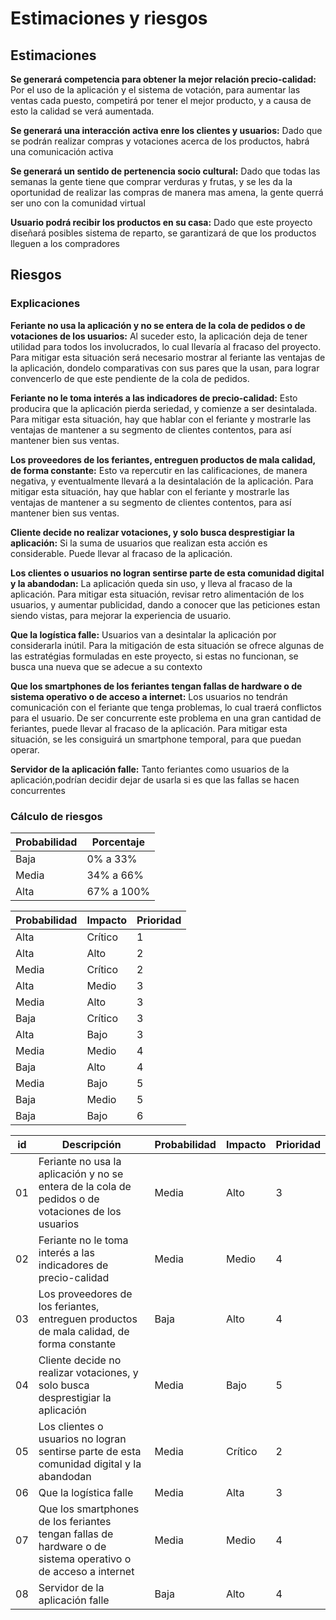 # Estimaciones y riesgos
## Estimaciones

**Se generará competencia para obtener la mejor relación precio-calidad:** Por el uso de la aplicación y el sistema de votación, para aumentar las ventas cada puesto, competirá por tener el mejor producto, y a causa de esto la calidad se verá aumentada.

**Se generará una interacción activa enre los clientes y usuarios:** Dado que se podrán realizar compras y votaciones acerca de los productos, habrá una comunicación activa

**Se generará un sentido de pertenencia socio cultural:** Dado que todas las semanas la gente tiene que comprar verduras y frutas, y se les da la oportunidad de realizar las compras de manera mas amena, la gente querrá ser uno con la comunidad virtual

**Usuario podrá recibir los productos en su casa:** Dado que este proyecto diseñará posibles sistema de reparto, se garantizará de que los productos lleguen a los compradores

## Riesgos
### Explicaciones
**Feriante no usa la aplicación y no se entera de la cola de pedidos o de votaciones de los usuarios:** Al suceder esto, la aplicación deja de tener utilidad para
todos los involucrados, lo cual llevaría al fracaso del proyecto.
Para mitigar esta situación será necesario mostrar al feriante las ventajas de la aplicación, dondelo comparativas con sus pares que la usan, para lograr convencerlo de que este pendiente de la cola de pedidos.

**Feriante no le toma interés a las indicadores de precio-calidad:** Esto producira que la aplicación pierda seriedad, y comienze a ser desintalada.
Para mitigar esta situación, hay que hablar con el feriante y mostrarle las ventajas de mantener a su segmento de clientes contentos, para así mantener bien sus ventas.

**Los proveedores de los feriantes, entreguen productos de mala calidad, de forma constante:** Esto va repercutir en las calificaciones, de manera negativa, y eventualmente llevará a la desintalación de la aplicación.
Para mitigar esta situación, hay que hablar con el feriante y mostrarle las ventajas de mantener a su segmento de clientes contentos, para así mantener bien sus ventas.

**Cliente decide no realizar votaciones, y solo busca desprestigiar la aplicación:** Si la suma de usuarios que realizan esta acción es considerable. Puede llevar al fracaso de la aplicación.


**Los clientes o usuarios no logran sentirse parte de esta comunidad digital y la abandodan:** La aplicación queda sin uso, y lleva al fracaso de la aplicación.
Para mitigar esta situación, revisar retro alimentación de los usuarios, y aumentar publicidad, dando a conocer que las peticiones estan siendo vistas, para mejorar la experiencia de usuario.

**Que la logística falle:** Usuarios van a desintalar la aplicación por considerarla inútil.
Para la mitigación de esta situación se ofrece algunas de las estratégias formuladas en este proyecto, si estas no funcionan, se busca una nueva que se adecue a su contexto

**Que los smartphones de los feriantes tengan fallas de hardware o de sistema operativo o de acceso a internet:** Los usuarios no tendrán comunicación con el feriante que tenga problemas, lo cual traerá conflictos para el usuario. De ser concurrente este problema en una gran cantidad de feriantes, puede llevar al fracaso de la aplicación.
Para mitigar esta situación, se les consiguirá un smartphone temporal, para que puedan operar.

**Servidor de la aplicación falle:** Tanto feriantes como usuarios de la aplicación,podrían decidir dejar de usarla si es que las fallas se hacen concurrentes

### Cálculo de riesgos
Probabilidad |Porcentaje
-------------|----------
Baja | 0% a 33%
Media | 34% a 66%
Alta | 67% a 100%

Probabilidad | Impacto | Prioridad
-------------|---------|-----------
Alta         |Crítico  |1
Alta         |Alto     |2
Media        |Crítico  |2
Alta         |Medio    |3
Media        |Alto     |3
Baja         |Crítico  |3
Alta         |Bajo    |3
Media        |Medio    |4
Baja         |Alto     |4
Media        |Bajo     |5
Baja         |Medio    |5
Baja         |Bajo     |6

id | Descripción | Probabilidad | Impacto | Prioridad
---|-------------|--------------|---------|----------
01 |Feriante no usa la aplicación y no se entera de la cola de pedidos o de votaciones de los usuarios | Media | Alto | 3
02 | Feriante no le toma interés a las indicadores de precio-calidad | Media | Medio | 4
03 | Los proveedores de los feriantes, entreguen productos de mala calidad, de forma constante | Baja | Alto | 4
04 | Cliente decide no realizar votaciones, y solo busca desprestigiar la aplicación | Media | Bajo | 5 
05 | Los clientes o usuarios no logran sentirse parte de esta comunidad digital y la abandodan | Media | Crítico | 2
06 | Que la logística falle | Media | Alta | 3
07 | Que los smartphones de los feriantes tengan fallas de hardware o de sistema operativo o de acceso a internet | Media | Medio | 4
08 | Servidor de la aplicación falle | Baja | Alto | 4


